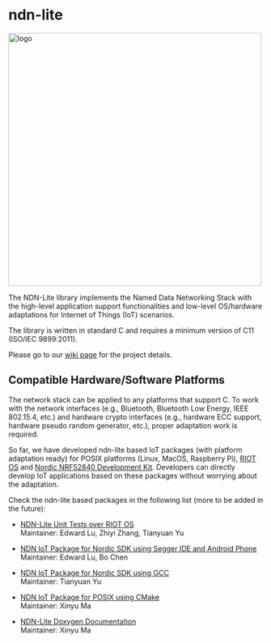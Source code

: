 ndn-lite
========

<img src="https://zhiyi-zhang.com/images/ndn-lite-logo.jpg" alt="logo" width="500"/>

The NDN-Lite library implements the Named Data Networking Stack with the high-level application support functionalities and low-level OS/hardware adaptations for Internet of Things (IoT) scenarios.

The library is written in standard C and requires a minimum version of C11 (ISO/IEC 9899:2011).

Please go to our [wiki page](https://github.com/named-data-iot/ndn-lite/wiki) for the project details.

Compatible Hardware/Software Platforms
--------------------------------------

The network stack can be applied to any platforms that support C.
To work with the network interfaces (e.g., Bluetooth, Bluetooth Low Energy, IEEE 802.15.4, etc.) and hardware crypto interfaces (e.g., hardware ECC support, hardware pseudo random generator, etc.), proper adaptation work is required.

So far, we have developed ndn-lite based IoT packages (with platform adaptation ready) for POSIX platforms (Linux, MacOS, Raspberry Pi), [RIOT OS](https://www.riot-os.org/) and [Nordic NRF52840 Development Kit](https://www.nordicsemi.com/eng/Products/nRF52840-DK).
Developers can directly develop IoT applications based on these packages without worrying about the adaptation.

Check the ndn-lite based packages in the following list (more to be added in the future):

* [NDN-Lite Unit Tests over RIOT OS](https://github.com/named-data-iot/ndn-lite-test-over-riot) \
Maintainer: Edward Lu, Zhiyi Zhang, Tianyuan Yu

* [NDN IoT Package for Nordic SDK using Segger IDE and Android Phone](https://github.com/named-data-iot/ndn-iot-package-over-nordic-sdk) \
Maintainer: Edward Lu, Bo Chen

* [NDN IoT Package for Nordic SDK using GCC](https://github.com/named-data-iot/ndn-iot-package-over-nordic-sdk-gcc) \
Maintainer: Tianyuan Yu

* [NDN IoT Package for POSIX using CMake](https://github.com/named-data-iot/ndn-iot-package-over-posix) \
Maintainer: Xinyu Ma

* [NDN-Lite Doxygen Documentation](https://zjkmxy.github.io/ndn-lite-docs/index.html) \
Maintainer: Xinyu Ma
